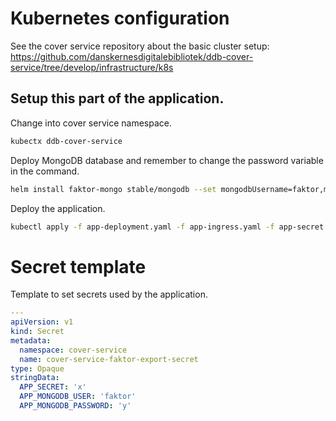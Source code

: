 # Kubernetes configuration

See the cover service repository about the basic cluster setup: https://github.com/danskernesdigitalebibliotek/ddb-cover-service/tree/develop/infrastructure/k8s

## Setup this part of the application.
Change into cover service namespace.
```bash
kubectx ddb-cover-service
```

Deploy MongoDB database and remember to change the password variable in the command.
```bash
helm install faktor-mongo stable/mongodb --set mongodbUsername=faktor,mongodbPassword=faktor-1234,mongodbDatabase=faktor
```

Deploy the application.
```bash
kubectl apply -f app-deployment.yaml -f app-ingress.yaml -f app-secret.yaml
```

# Secret template
Template to set secrets used by the application.

```yaml
---
apiVersion: v1
kind: Secret
metadata:
  namespace: cover-service
  name: cover-service-faktor-export-secret
type: Opaque
stringData:
  APP_SECRET: 'x'
  APP_MONGODB_USER: 'faktor'
  APP_MONGODB_PASSWORD: 'y'
```
